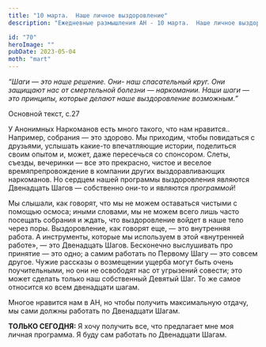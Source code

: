 ```yaml
---
title: "10 марта.  Наше личное выздоровление"
description: "Ежедневные размышления АН - 10 марта.  Наше личное выздоровление"

id: "70"
heroImage: ""
pubDate: 2023-05-04
moth: "mart"
---
```


_“Шаги — это наше решение. Они- наш спасательный круг. Они защищают нас от
смертельной болезни — наркомании. Наши шаги — это принципы, которые делают
наше выздоровление возможным.”_

Основной текст, с.27

У Анонимных Наркоманов есть много такого, что нам нравится.. Например,
собрания — это здорово. Мы приходим, чтобы повидаться с друзьями, услышать
какие-то впечатляющие истории, поделиться своим опытом и, может, даже
пересечься со спонсором. Слеты, съезды, вечеринки — все это прекрасно, чистое
и веселое времяпрепровождение в компании других выздоравливающих наркоманов.
Но сердцем нашей программы выздоровления являются Двенадцать Шагов —
собственно они-то и являются _программой_!

Мы слышали, как говорят, что мы не можем оставаться чистыми с помощью осмоса;
иными словами, мы не можем всего лишь часто посещать собрания и ждать, что
выздоровление войдет в наше тело через поры. Выздоровление, как говорят еще, —
это внутренняя работа. А инструменты, которые мы используем в этой «внутренней
работе», — это Двенадцать Шагов. Бесконечно выслушивать про принятие — это
одно; а самим работать по Первому Шагу — это совсем другое. Чужие рассказы о
возмещении ущерба могут быть очень поучительными, но они не освободят нас от
угрызений совести; это может сделать только наш собственный Девятый Шаг. То же
самое относится ко всем двенадцати шагам.

Многое нравится нам в АН, но чтобы получить максимальную отдачу, мы сами
должны работать по Двенадцати Шагам.

**ТОЛЬКО СЕГОДНЯ:** Я хочу получить все, что предлагает мне моя личная
программа. Я буду сам работать по Двенадцати Шагам.
